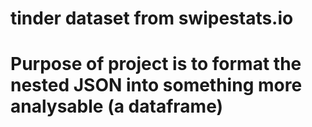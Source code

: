 # tinder dataset from swipestats.io
# Purpose of project is to format the nested JSON into something more analysable (a dataframe)
